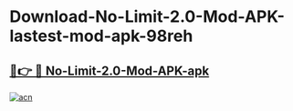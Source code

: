 # Download-No-Limit-2.0-Mod-APK-lastest-mod-apk-98reh

<h2><a href="https://apkcomod.com?title=No-Limit-2.0-Mod-APK">🔗👉 🔴 No-Limit-2.0-Mod-APK-apk </a></h2>

[![acn](https://github.com/user-attachments/assets/0f9c940e-d8b0-45ae-aac7-cd30a18b3e1c)](https://apkcomod.com?title=No-Limit-2.0-Mod-APK)
